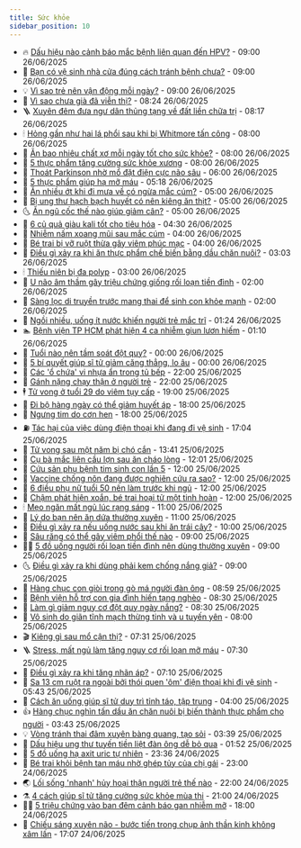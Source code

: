 ```yaml
---
title: Sức khỏe
sidebar_position: 10
---
```


<!-- vnexpress-suc-khoe:START -->
- 🔥 [Dấu hiệu nào cảnh báo mắc bệnh liên quan đến HPV?](https://vnexpress.net/dau-hieu-nao-canh-bao-mac-benh-lien-quan-den-hpv-4906638.html) - 09:00 26/06/2025
- 🥰 [Bạn có vệ sinh nhà cửa đúng cách tránh bệnh chưa?](https://vnexpress.net/ban-co-ve-sinh-nha-cua-dung-cach-tranh-benh-chua-4906623.html) - 09:00 26/06/2025
- 💡 [Vì sao trẻ nên vận động mỗi ngày?](https://vnexpress.net/vi-sao-tre-nen-van-dong-moi-ngay-4906597.html) - 09:00 26/06/2025
- 🤗 [Vì sao chưa già đã viễn thị?](https://vnexpress.net/vi-sao-chua-gia-da-vien-thi-4906612.html) - 08:24 26/06/2025
- 🪜 [Xuyên đêm đưa ngư dân thủng tạng về đất liền chữa trị](https://vnexpress.net/xuyen-dem-dua-ngu-dan-thung-tang-ve-dat-lien-chua-tri-4906615.html) - 08:17 26/06/2025
- 🕯 [Hỏng gần như hai lá phổi sau khi bị Whitmore tấn công](https://vnexpress.net/hong-gan-nhu-hai-la-phoi-sau-khi-bi-whitmore-tan-cong-4906426.html) - 08:00 26/06/2025
- 🤭 [Ăn bao nhiêu chất xơ mỗi ngày tốt cho sức khỏe?](https://vnexpress.net/an-bao-nhieu-chat-xo-moi-ngay-tot-cho-suc-khoe-4906579.html) - 08:00 26/06/2025
- 👀 [5 thực phẩm tăng cường sức khỏe xương](https://vnexpress.net/5-thuc-pham-tang-cuong-suc-khoe-xuong-4906566.html) - 08:00 26/06/2025
- 🌋 [Thoát Parkinson nhờ mổ đặt điện cực não sâu](https://vnexpress.net/thoat-parkinson-nho-mo-dat-dien-cuc-nao-sau-4906290.html) - 06:00 26/06/2025
- 🫶 [5 thực phẩm giúp hạ mỡ máu](https://vnexpress.net/suc-khoe-cam-nang-5-thuc-pham-giup-ha-mo-mau-4906013.html) - 05:18 26/06/2025
- 🦆 [Ăn nhiều ớt khi đi mưa về có ngừa mắc cúm?](https://vnexpress.net/an-nhieu-ot-khi-di-mua-ve-co-ngua-mac-cum-4906523.html) - 05:00 26/06/2025
- 🚀 [Bị ung thư hạch bạch huyết có nên kiêng ăn thịt?](https://vnexpress.net/bi-ung-thu-hach-bach-huyet-co-nen-kieng-an-thit-4906492.html) - 05:00 26/06/2025
- 🌜 [Ăn ngũ cốc thế nào giúp giảm cân?](https://vnexpress.net/an-ngu-coc-the-nao-giup-giam-can-4906440.html) - 05:00 26/06/2025
- 🧰 [6 củ quả giàu kali tốt cho tiêu hóa](https://vnexpress.net/6-cu-qua-giau-kali-tot-cho-tieu-hoa-4906459.html) - 04:30 26/06/2025
- 💫 [Nhiễm nấm xoang mũi sau mắc cúm](https://vnexpress.net/nhiem-nam-xoang-mui-sau-mac-cum-4906447.html) - 04:00 26/06/2025
- 🌝 [Bé trai bị vỡ ruột thừa gây viêm phúc mạc](https://vnexpress.net/be-trai-bi-vo-ruot-thua-gay-viem-phuc-mac-4906434.html) - 04:00 26/06/2025
- 🗽 [Điều gì xảy ra khi ăn thực phẩm chế biến bằng dầu chăn nuôi?](https://vnexpress.net/dieu-gi-xay-ra-khi-an-thuc-pham-che-bien-bang-dau-chan-nuoi-4906418.html) - 03:03 26/06/2025
- 🕯 [Thiếu niên bị đa polyp](https://vnexpress.net/thieu-nien-bi-da-polyp-4906400.html) - 03:00 26/06/2025
- 🦅 [U não âm thầm gây triệu chứng giống rối loạn tiền đình](https://vnexpress.net/u-nao-am-tham-gay-trieu-chung-giong-roi-loan-tien-dinh-4906373.html) - 02:00 26/06/2025
- 🦆 [Sàng lọc di truyền trước mang thai để sinh con khỏe mạnh](https://vnexpress.net/sang-loc-di-truyen-truoc-mang-thai-de-sinh-con-khoe-manh-4906372.html) - 02:00 26/06/2025
- 🎊 [Ngồi nhiều, uống ít nước khiến người trẻ mắc trĩ](https://vnexpress.net/ngoi-nhieu-uong-it-nuoc-khien-nguoi-tre-mac-tri-4906202.html) - 01:24 26/06/2025
- 🏊 [Bệnh viện TP HCM phát hiện 4 ca nhiễm giun lươn hiếm](https://vnexpress.net/benh-vien-tp-hcm-phat-hien-4-ca-nhiem-giun-luon-hiem-4906282.html) - 01:10 26/06/2025
- 📝 [Tuổi nào nên tầm soát đột quỵ?](https://vnexpress.net/suc-khoe-cam-nang-tuoi-nao-nen-tam-soat-dot-quy-4905791.html) - 00:00 26/06/2025
- 💯 [5 bí quyết giúp sĩ tử giảm căng thẳng, lo âu](https://vnexpress.net/5-bi-quyet-giup-si-tu-giam-cang-thang-lo-au-4905505.html) - 00:00 26/06/2025
- 🌊 [Các &#39;ổ chứa&#39; vi nhựa ẩn trong tủ bếp](https://vnexpress.net/cac-o-chua-vi-nhua-an-trong-tu-bep-4905989.html) - 22:00 25/06/2025
- 🚀 [Gánh nặng chạy thận ở người trẻ](https://vnexpress.net/ganh-nang-chay-than-o-nguoi-tre-4905382.html) - 22:00 25/06/2025
- 🕴 [Tử vong ở tuổi 29 do viêm tụy cấp](https://vnexpress.net/tu-vong-o-tuoi-29-do-viem-tuy-cap-4905950.html) - 19:00 25/06/2025
- 🗽 [Đi bộ hàng ngày có thể giảm huyết áp](https://vnexpress.net/suc-khoe-cam-nang-di-bo-hang-ngay-co-the-giam-huyet-ap-4905527.html) - 18:00 25/06/2025
- 🎡 [Ngưng tim do cơn hen](https://vnexpress.net/ngung-tim-do-con-hen-4905907.html) - 18:00 25/06/2025
- ⛽️ [Tác hại của việc dùng điện thoại khi đang đi vệ sinh](https://vnexpress.net/tac-hai-cua-viec-dung-dien-thoai-khi-dang-di-ve-sinh-4905315.html) - 17:04 25/06/2025
- 🦆 [Tử vong sau một năm bị chó cắn](https://vnexpress.net/tu-vong-sau-mot-nam-bi-cho-can-4906274.html) - 13:41 25/06/2025
- 🤩 [Cụ bà mắc liên cầu lợn sau ăn cháo lòng](https://vnexpress.net/cu-ba-mac-lien-cau-lon-sau-an-chao-long-4906249.html) - 12:01 25/06/2025
- 🦒 [Cứu sản phụ bệnh tim sinh con lần 5](https://vnexpress.net/cuu-san-phu-benh-tim-sinh-con-lan-5-4906072.html) - 12:00 25/06/2025
- 💫 [Vaccine chống nôn đang được nghiên cứu ra sao?](https://vnexpress.net/vaccine-chong-non-dang-duoc-nghien-cuu-ra-sao-4906155.html) - 12:00 25/06/2025
- 🐘 [6 điều phụ nữ tuổi 50 nên làm trước khi ngủ](https://vnexpress.net/6-dieu-phu-nu-tuoi-50-nen-lam-truoc-khi-ngu-4906054.html) - 12:00 25/06/2025
- 🚀 [Chậm phát hiện xoắn, bé trai hoại tử một tinh hoàn](https://vnexpress.net/cham-phat-hien-xoan-be-trai-hoai-tu-mot-tinh-hoan-4905762.html) - 12:00 25/06/2025
- 🕯 [Mẹo ngăn mất ngủ lúc rạng sáng](https://vnexpress.net/meo-ngan-mat-ngu-luc-rang-sang-4906219.html) - 11:00 25/06/2025
- 🦏 [Lý do bạn nên ăn dứa thường xuyên](https://vnexpress.net/ly-do-ban-nen-an-dua-thuong-xuyen-4906001.html) - 11:00 25/06/2025
- 🦄 [Điều gì xảy ra nếu uống nước sau khi ăn trái cây?](https://vnexpress.net/dieu-gi-xay-ra-neu-uong-nuoc-sau-khi-an-trai-cay-4906005.html) - 10:00 25/06/2025
- 🦒 [Sâu răng có thể gây viêm phổi thế nào](https://vnexpress.net/sau-rang-co-the-gay-viem-phoi-the-nao-4906146.html) - 09:00 25/06/2025
- 👨‍🏫 [5 đồ uống người rối loạn tiền đình nên dùng thường xuyên](https://vnexpress.net/5-do-uong-nguoi-roi-loan-tien-dinh-nen-dung-thuong-xuyen-4906124.html) - 09:00 25/06/2025
- 🌜 [Điều gì xảy ra khi dùng phải kem chống nắng giả?](https://vnexpress.net/dieu-gi-xay-ra-khi-dung-phai-kem-chong-nang-gia-4906109.html) - 09:00 25/06/2025
- 🚀 [Hàng chục con giòi trong gò má người đàn ông](https://vnexpress.net/hang-chuc-con-gioi-trong-go-ma-nguoi-dan-ong-4906112.html) - 08:59 25/06/2025
- 💃 [Bệnh viện hỗ trợ con gia đình hiến tạng nghèo](https://vnexpress.net/benh-vien-ho-tro-con-gia-dinh-hien-tang-ngheo-4906077.html) - 08:30 25/06/2025
- 💯 [Làm gì giảm nguy cơ đột quỵ ngày nắng?](https://vnexpress.net/lam-gi-giam-nguy-co-dot-quy-ngay-nang-4906062.html) - 08:30 25/06/2025
- 🤔 [Vô sinh do giãn tĩnh mạch thừng tinh và u tuyến yên](https://vnexpress.net/vo-sinh-do-gian-tinh-mach-thung-tinh-va-u-tuyen-yen-4906032.html) - 08:00 25/06/2025
- 🎬 [Kiêng gì sau mổ cận thị?](https://vnexpress.net/kieng-gi-sau-mo-can-thi-4906098.html) - 07:31 25/06/2025
- 🪜 [Stress, mất ngủ làm tăng nguy cơ rối loạn mỡ máu](https://vnexpress.net/stress-mat-ngu-lam-tang-nguy-co-roi-loan-mo-mau-4906111.html) - 07:30 25/06/2025
- 🦣 [Điều gì xảy ra khi tăng nhãn áp?](https://vnexpress.net/dieu-gi-xay-ra-khi-tang-nhan-ap-4906092.html) - 07:10 25/06/2025
- 🧐 [Sa 13 cm ruột ra ngoài bởi thói quen &#39;ôm&#39; điện thoại khi đi vệ sinh](https://vnexpress.net/sa-13-cm-ruot-ra-ngoai-boi-thoi-quen-om-dien-thoai-khi-di-ve-sinh-4905776.html) - 05:43 25/06/2025
- 🤡 [Cách ăn uống giúp sĩ tử duy trì tỉnh táo, tập trung](https://vnexpress.net/cach-an-uong-giup-si-tu-duy-tri-tinh-tao-tap-trung-4905477.html) - 04:00 25/06/2025
- 👍 [Hàng chục nghìn tấn dầu ăn chăn nuôi bị biến thành thực phẩm cho người](https://vnexpress.net/hang-chuc-nghin-tan-dau-an-chan-nuoi-bi-bien-thanh-thuc-pham-cho-nguoi-4905870.html) - 03:43 25/06/2025
- 💡 [Vòng tránh thai đâm xuyên bàng quang, tạo sỏi](https://vnexpress.net/vong-tranh-thai-dam-xuyen-bang-quang-tao-soi-4905894.html) - 03:39 25/06/2025
- 💯 [Dấu hiệu ung thư tuyến tiền liệt đàn ông dễ bỏ qua](https://vnexpress.net/suc-khoe-cam-nang-dau-hieu-ung-thu-tuyen-tien-liet-dan-ong-de-bo-qua-4905740.html) - 01:52 25/06/2025
- 🧠 [5 đồ uống hạ axit uric tự nhiên](https://vnexpress.net/suc-khoe-cam-nang-5-do-uong-ha-axit-uric-tu-nhien-4905468.html) - 23:36 24/06/2025
- 🎡 [Bé trai khỏi bệnh tan máu nhờ ghép tủy của chị gái](https://vnexpress.net/be-trai-khoi-benh-tan-mau-nho-ghep-tuy-cua-chi-gai-4904894.html) - 23:00 24/06/2025
- 🌏 [Lối sống &#39;nhanh&#39; hủy hoại thận người trẻ thế nào](https://vnexpress.net/loi-song-nhanh-huy-hoai-than-nguoi-tre-the-nao-4904409.html) - 22:00 24/06/2025
- ⚗️ [4 cách giúp sĩ tử tăng cường sức khỏe mùa thi](https://vnexpress.net/4-cach-giup-si-tu-tang-cuong-suc-khoe-mua-thi-4905504.html) - 21:00 24/06/2025
- 👨‍🏫 [5 triệu chứng vào ban đêm cảnh báo gan nhiễm mỡ](https://vnexpress.net/suc-khoe-cam-nang-5-trieu-chung-vao-ban-dem-canh-bao-gan-nhiem-mo-4905565.html) - 18:00 24/06/2025
- 🤖 [Chiếu sáng xuyên não - bước tiến trong chụp ảnh thần kinh không xâm lấn](https://vnexpress.net/chieu-sang-xuyen-nao-buoc-tien-trong-chup-anh-than-kinh-khong-xam-lan-4905558.html) - 17:07 24/06/2025<!-- vnexpress-suc-khoe:END -->
